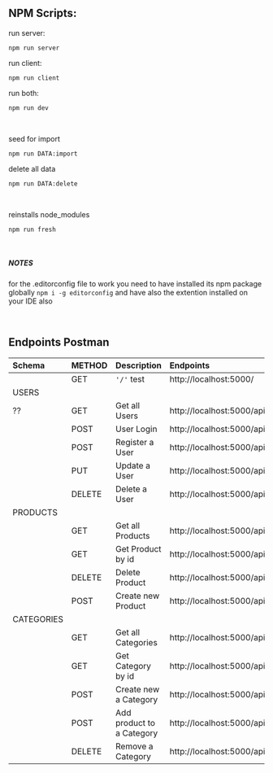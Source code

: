 ## NPM Scripts:

run server:

    npm run server

run client:

    npm run client

run both:

    npm run dev

<br>

seed for import

    npm run DATA:import

delete all data

    npm run DATA:delete

 <br>

reinstalls node_modules

    npm run fresh

<br>

##### NOTES

for the .editorconfig file to work you need to have installed its npm package globally `npm i -g editorconfig` and have also the extention installed on your IDE also

<br>

## Endpoints Postman

| Schema | METHOD | Description | Endpoints |
| :-- | :-- | :-- | :-- |
|  | GET | `'/'` test | http://localhost:5000/ |
| USERS |  |  |  |
| ?? | GET | Get all Users | http://localhost:5000/api/users |
|  | POST | User Login | http://localhost:5000/api/users/login |
|  | POST | Register a User | http://localhost:5000/api/users |
|  | PUT | Update a User | http://localhost:5000/api/users |
|  | DELETE | Delete a User | http://localhost:5000/api/users/:user_id |
| PRODUCTS |  |  |  |
|  | GET | Get all Products | http://localhost:5000/api/products |
|  | GET | Get Product by id | http://localhost:5000/api/products/:product_id |
|  | DELETE | Delete Product | http://localhost:5000/api/products/:product_id |
|  | POST | Create new Product | http://localhost:5000/api/products |
| CATEGORIES |  |  |  |
|  | GET | Get all Categories | http://localhost:5000/api/categories |
|  | GET | Get Category by id | http://localhost:5000/api/categories/:category_id |
|  | POST | Create new a Category | http://localhost:5000/api/categories |
|  | POST | Add product to a Category | http://localhost:5000/api/categories/add |
|  | DELETE | Remove a Category | http://localhost:5000/api/categories/remove |
